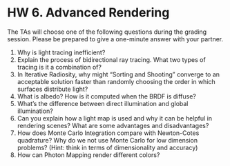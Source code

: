 # HW 6. Advanced Rendering

The TAs will choose one of the following questions during the grading session. Please
be prepared to give a one-minute answer with your partner.
1. Why is light tracing inefficient?
2. Explain the process of bidirectional ray tracing. What two types of tracing is it a
combination of?
3. In Iterative Radiosity, why might “Sorting and Shooting” converge to an acceptable
solution faster than randomly choosing the order in which surfaces distribute light?
4. What is albedo? How is it computed when the BRDF is diffuse?
5. What’s the difference between direct illumination and global illumination?
6. Can you explain how a light map is used and why it can be helpful in rendering
scenes? What are some advantages and disadvantages?
7. How does Monte Carlo Integration compare with Newton-Cotes quadrature? Why do
we not use Monte Carlo for low dimension problems? (Hint: think in terms of
dimensionality and accuracy)
8. How can Photon Mapping render different colors?